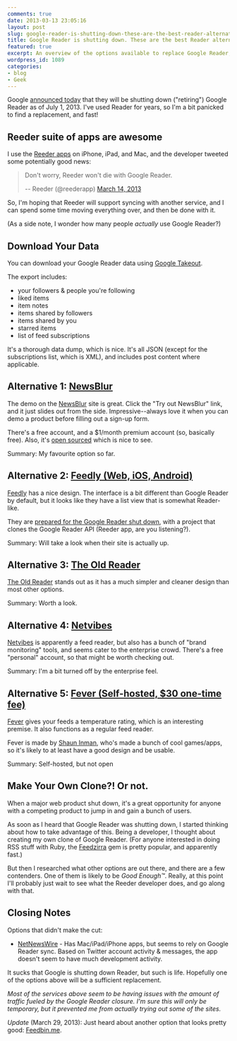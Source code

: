 ```yaml
---
comments: true
date: 2013-03-13 23:05:16
layout: post
slug: google-reader-is-shutting-down-these-are-the-best-reader-alternatives
title: Google Reader is shutting down. These are the best Reader alternatives.
featured: true
excerpt: An overview of the options available to replace Google Reader, which will disappear on July 1, 2013.
wordpress_id: 1089
categories:
- blog
- Geek
---
```


Google [announced today](http://googleblog.blogspot.ca/2013/03/a-second-spring-of-cleaning.html) that they will be shutting down ("retiring") Google Reader as of July 1, 2013. I've used Reader for years, so I'm a bit panicked to find a replacement, and fast!

## Reeder suite of apps are awesome

I use the [Reeder apps](http://reederapp.com/) on iPhone, iPad, and Mac, and the developer tweeted some potentially good news:

> Don't worry, Reeder won't die with Google Reader.
> 
> -- Reeder (@reederapp) [March 14, 2013](https://twitter.com/reederapp/status/311995748482945025)

So, I'm hoping that Reeder will support syncing with another service, and I can spend some time moving everything over, and then be done with it.

(As a side note, I wonder how many people _actually_ use Google Reader?)

## Download Your Data

You can download your Google Reader data using [Google Takeout](http://www.dataliberation.org/google/reader).

The export includes:

* your followers & people you're following
* liked items
* item notes
* items shared by followers
* items shared by you
* starred items
* list of feed subscriptions

It's a thorough data dump, which is nice. It's all JSON (except for the subscriptions list, which is XML), and includes post content where applicable.

## Alternative 1: [NewsBlur](http://www.newsblur.com/)

The demo on the [NewsBlur](http://www.newsblur.com/) site is great. Click the "Try out NewsBlur" link, and it just slides out from the side. Impressive--always love it when you can demo a product before filling out a sign-up form.

There's a free account, and a $1/month premium account (so, basically free). Also, it's [open sourced](https://github.com/samuelclay/NewsBlur) which is nice to see.

Summary: My favourite option so far.

## Alternative 2: [Feedly (Web, iOS, Android)](http://feedly.com/)

[Feedly](http://feedly.com/) has a nice design. The interface is a bit different than Google Reader by default, but it looks like they have a list view that is somewhat Reader-like.

They are [prepared for the Google Reader shut down](http://blog.feedly.com/2013/03/14/google-reader/), with a project that clones the Google Reader API (Reeder app, are you listening?).

Summary: Will take a look when their site is actually up.

## Alternative 3: [The Old Reader](http://theoldreader.com/)

[The Old Reader](http://theoldreader.com/) stands out as it has a much simpler and cleaner design than most other options.

Summary: Worth a look.

## Alternative 4: [Netvibes](http://www.netvibes.com/en)

[Netvibes](http://www.netvibes.com/en) is apparently a feed reader, but also has a bunch of "brand monitoring" tools, and seems cater to the enterprise crowd. There's a free "personal" account, so that might be worth checking out.

Summary: I'm a bit turned off by the enterprise feel.

## Alternative 5: [Fever (Self-hosted, $30 one-time fee)](www.feedafever.com/)

[Fever](www.feedafever.com/) gives your feeds a temperature rating, which is an interesting premise. It also functions as a regular feed reader.

Fever is made by [Shaun Inman](http://shauninman.com/pendium/), who's made a bunch of cool games/apps, so it's likely to at least have a good design and be usable.

Summary: Self-hosted, but not open

## Make Your Own Clone?! Or not.

When a major web product shut down, it's a great opportunity for anyone with a competing product to jump in and gain a bunch of users.

As soon as I heard that Google Reader was shutting down, I started thinking about how to take advantage of this. Being a developer, I thought about creating my own clone of Google Reader. (For anyone interested in doing RSS stuff with Ruby, the [Feedzirra](https://github.com/pauldix/feedzirra) gem is pretty popular, and apparently fast.)

But then I researched what other options are out there, and there are a few contenders. One of them is likely to be _Good Enough™_. Really, at this point I'll probably just wait to see what the Reeder developer does, and go along with that.

## Closing Notes

Options that didn't make the cut:

* [NetNewsWire](http://netnewswireapp.com/) - Has Mac/iPad/iPhone apps, but seems to rely on Google Reader sync. Based on Twitter account activity & messages, the app doesn't seem to have much development activity. 

It sucks that Google is shutting down Reader, but such is life. Hopefully one of the options above will be a sufficient replacement.

*Most of the services above seem to be having issues with the amount of traffic fueled by the Google Reader closure. I'm sure this will only be temporary, but it prevented me from actually trying out some of the sites.*

*Update* (March 29, 2013): Just heard about another option that looks pretty good: [Feedbin.me](https://feedbin.me/). 
